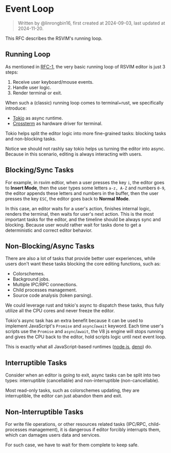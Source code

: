 # Event Loop

> Written by @linrongbin16, first created at 2024-09-03, last updated at 2024-11-20.

This RFC describes the RSVIM's running loop.

## Running Loop

As mentioned in [RFC-1](https://github.com/rsvim/rfc/blob/e47afd180cc7038675addecf82efed040336ad72/1-TUI.md?#L9), the very basic running loop of RSVIM editor is just 3 steps:

1. Receive user keyboard/mouse events.
2. Handle user logic.
3. Render terminal or exit.

When such a (classic) running loop comes to terminal+rust, we specifically introduce:

- [Tokio](https://tokio.rs/) as async runtime.
- [Crossterm](https://github.com/crossterm-rs/crossterm) as hardware driver for terminal.

Tokio helps split the editor logic into more fine-grained tasks: blocking tasks and non-blocking tasks.

Notice we should not rashly say tokio helps us turning the editor into async. Because in this scenario, editing is always interacting with users.

## Blocking/Sync Tasks

For example, in rsvim edtior, when a user presses the key `i`, the editor goes to **Insert Mode**, then the user types some letters `a-z, A-Z` and numbers `0-9`, the editor appends these letters and numbers in the buffer, then the user presses the key `ESC`, the editor goes back to **Normal Mode**.

In this case, an editor waits for a user's action, finishes internal logic, renders the terminal, then waits for user's next action. This is the most important tasks for the editor, and the timeline should be always sync and blocking. Because user would rather wait for tasks done to get a deterministic and correct editor behavior.

## Non-Blocking/Async Tasks

There are also a lot of tasks that provide better user experiences, while users don't want these tasks blocking the core editing functions, such as:

- Colorschemes.
- Background jobs.
- Multiple IPC/RPC connections.
- Child processes management.
- Source code analysis (token parsing).

We could leverage rust and tokio's async to dispatch these tasks, thus fully utilize all the CPU cores and never freeze the editor.

Tokio's async task has an extra benefit because it can be used to implement JavaScript's `Promise` and `async`/`await` keyword. Each time user's scripts use the `Promise` and `async`/`await`, the V8 js engine will stops running and gives the CPU back to the editor, hold scripts logic until next event loop.

This is exactly what all JavaScript-based runtimes ([node.js](https://nodejs.org/), [deno](https://deno.com/)) do.

## Interruptible Tasks

Consider when an editor is going to exit, async tasks can be split into two types: interruptible (cancellable) and non-interruptible (non-cancellable).

Most read-only tasks, such as colorschemes updating, they are interruptible, the editor can just abandon them and exit.

## Non-Interruptible Tasks

For write file operations, or other resources related tasks (IPC/RPC, child-processes management), it is dangerous if editor forcibly interrupts them, which can damages users data and services.

For such case, we have to wait for them complete to keep safe.
